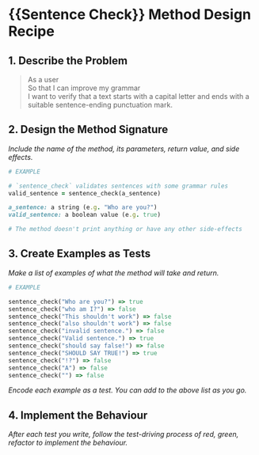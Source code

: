 # {{Sentence Check}} Method Design Recipe

## 1. Describe the Problem

> As a user  
> So that I can improve my grammar  
> I want to verify that a text starts with a capital letter and ends with a suitable sentence-ending punctuation mark.

## 2. Design the Method Signature

_Include the name of the method, its parameters, return value, and side effects._

```ruby
# EXAMPLE

# `sentence_check` validates sentences with some grammar rules
valid_sentence = sentence_check(a_sentence)

a_sentence: a string (e.g. "Who are you?")
valid_sentence: a boolean value (e.g. true)

# The method doesn't print anything or have any other side-effects
```

## 3. Create Examples as Tests

_Make a list of examples of what the method will take and return._

```ruby
# EXAMPLE

sentence_check("Who are you?") => true
sentence_check("who am I?") => false
sentence_check("This shouldn't work") => false
sentence_check("also shouldn't work") => false
sentence_check("invalid sentence.") => false
sentence_check("Valid sentence.") => true
sentence_check("should say false!") => false
sentence_check("SHOULD SAY TRUE!") => true
sentence_check("!?") => false
sentence_check("A") => false
sentence_check("") => false

```

_Encode each example as a test. You can add to the above list as you go._

## 4. Implement the Behaviour

_After each test you write, follow the test-driving process of red, green, refactor to implement the behaviour._
